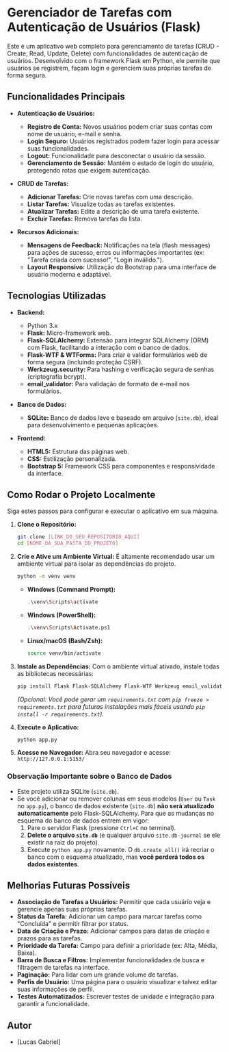 # Gerenciador de Tarefas com Autenticação de Usuários (Flask)

Este é um aplicativo web completo para gerenciamento de tarefas (CRUD - Create, Read, Update, Delete) com funcionalidades de autenticação de usuários. Desenvolvido com o framework Flask em Python, ele permite que usuários se registrem, façam login e gerenciem suas próprias tarefas de forma segura.

## Funcionalidades Principais

* **Autenticação de Usuários:**
    * **Registro de Conta:** Novos usuários podem criar suas contas com nome de usuário, e-mail e senha.
    * **Login Seguro:** Usuários registrados podem fazer login para acessar suas funcionalidades.
    * **Logout:** Funcionalidade para desconectar o usuário da sessão.
    * **Gerenciamento de Sessão:** Mantém o estado de login do usuário, protegendo rotas que exigem autenticação.

* **CRUD de Tarefas:**
    * **Adicionar Tarefas:** Crie novas tarefas com uma descrição.
    * **Listar Tarefas:** Visualize todas as tarefas existentes.
    * **Atualizar Tarefas:** Edite a descrição de uma tarefa existente.
    * **Excluir Tarefas:** Remova tarefas da lista.

* **Recursos Adicionais:**
    * **Mensagens de Feedback:** Notificações na tela (flash messages) para ações de sucesso, erros ou informações importantes (ex: "Tarefa criada com sucesso!", "Login inválido.").
    * **Layout Responsivo:** Utilização do Bootstrap para uma interface de usuário moderna e adaptável.

## Tecnologias Utilizadas

* **Backend:**
    * Python 3.x
    * **Flask:** Micro-framework web.
    * **Flask-SQLAlchemy:** Extensão para integrar SQLAlchemy (ORM) com Flask, facilitando a interação com o banco de dados.
    * **Flask-WTF & WTForms:** Para criar e validar formulários web de forma segura (incluindo proteção CSRF).
    * **Werkzeug.security:** Para hashing e verificação segura de senhas (criptografia bcrypt).
    * **email_validator:** Para validação de formato de e-mail nos formulários.

* **Banco de Dados:**
    * **SQLite:** Banco de dados leve e baseado em arquivo (`site.db`), ideal para desenvolvimento e pequenas aplicações.

* **Frontend:**
    * **HTML5:** Estrutura das páginas web.
    * **CSS:** Estilização personalizada.
    * **Bootstrap 5:** Framework CSS para componentes e responsividade da interface.

## Como Rodar o Projeto Localmente

Siga estes passos para configurar e executar o aplicativo em sua máquina.

1.  **Clone o Repositório:**
    ```bash
    git clone [LINK_DO_SEU_REPOSITORIO_AQUI]
    cd [NOME_DA_SUA_PASTA_DO_PROJETO]
    ```

2.  **Crie e Ative um Ambiente Virtual:**
    É altamente recomendado usar um ambiente virtual para isolar as dependências do projeto.
    ```bash
    python -m venv venv
    ```
    * **Windows (Command Prompt):**
        ```bash
        .\venv\Scripts\activate
        ```
    * **Windows (PowerShell):**
        ```bash
        .\venv\Scripts\Activate.ps1
        ```
    * **Linux/macOS (Bash/Zsh):**
        ```bash
        source venv/bin/activate
        ```

3.  **Instale as Dependências:**
    Com o ambiente virtual ativado, instale todas as bibliotecas necessárias:
    ```bash
    pip install Flask Flask-SQLAlchemy Flask-WTF Werkzeug email_validator
    ```
    *(Opcional: Você pode gerar um `requirements.txt` com `pip freeze > requirements.txt` para futuras instalações mais fáceis usando `pip install -r requirements.txt`).*

4.  **Execute o Aplicativo:**
    ```bash
    python app.py
    ```

5.  **Acesse no Navegador:**
    Abra seu navegador e acesse: `http://127.0.0.1:5153/`

### Observação Importante sobre o Banco de Dados

* Este projeto utiliza SQLite (`site.db`).
* Se você adicionar ou remover colunas em seus modelos (`User` ou `Task` no `app.py`), o banco de dados existente (`site.db`) **não será atualizado automaticamente** pelo Flask-SQLAlchemy. Para que as mudanças no esquema do banco de dados entrem em vigor:
    1.  Pare o servidor Flask (pressione `Ctrl+C` no terminal).
    2.  **Delete o arquivo `site.db`** (e qualquer arquivo `site.db-journal` se ele existir na raiz do projeto).
    3.  Execute `python app.py` novamente. O `db.create_all()` irá recriar o banco com o esquema atualizado, mas **você perderá todos os dados existentes**.

## Melhorias Futuras Possíveis

* **Associação de Tarefas a Usuários:** Permitir que cada usuário veja e gerencie apenas suas próprias tarefas.
* **Status da Tarefa:** Adicionar um campo para marcar tarefas como "Concluída" e permitir filtrar por status.
* **Data de Criação e Prazo:** Adicionar campos para datas de criação e prazos para as tarefas.
* **Prioridade da Tarefa:** Campo para definir a prioridade (ex: Alta, Média, Baixa).
* **Barra de Busca e Filtros:** Implementar funcionalidades de busca e filtragem de tarefas na interface.
* **Paginação:** Para lidar com um grande volume de tarefas.
* **Perfis de Usuário:** Uma página para o usuário visualizar e talvez editar suas informações de perfil.
* **Testes Automatizados:** Escrever testes de unidade e integração para garantir a funcionalidade.

## Autor

* [Lucas Gabriel]